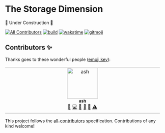 # The Storage Dimension
🚧 Under Construction 🚧
<!-- ALL-CONTRIBUTORS-BADGE:START - Do not remove or modify this section -->
[![All Contributors](https://img.shields.io/badge/all_contributors-1-orange.svg?style=flat-square)](#contributors-) <!-- ALL-CONTRIBUTORS-BADGE:END -->
[![build](https://github.com/ash-development/storage-dimension/actions/workflows/build.yml/badge.svg?style=flat-square)](https://github.com/ash-development/storage-dimension/actions/workflows/build.yml) [![wakatime](https://wakatime.com/badge/user/3874f522-85c1-48e6-a9f6-a44f4d3fdbe4/project/13aefa35-9dd2-4e69-a1dd-e8216770c75d.svg?style=flat-square)](https://wakatime.com/badge/user/3874f522-85c1-48e6-a9f6-a44f4d3fdbe4/project/13aefa35-9dd2-4e69-a1dd-e8216770c75d) [![gitmoji](https://img.shields.io/badge/gitmoji-%20😜%20😍-FFDD67.svg?style=flat-square)](https://gitmoji.dev)

## Contributors ✨

Thanks goes to these wonderful people ([emoji key](https://allcontributors.org/docs/en/emoji-key)):

<!-- ALL-CONTRIBUTORS-LIST:START - Do not remove or modify this section -->
<!-- prettier-ignore-start -->
<!-- markdownlint-disable -->
<table>
  <tbody>
    <tr>
      <td align="center" valign="top" width="14.28%"><a href="https://github.com/ash-development"><img src="https://avatars.githubusercontent.com/u/75553731?v=4?s=100" width="100px;" alt="ash"/><br /><sub><b>ash</b></sub></a><br /><a href="https://github.com/ash-development/storage-dimension/issues?q=author%3Aash-development" title="Bug reports">🐛</a> <a href="https://github.com/ash-development/storage-dimension/commits?author=ash-development" title="Code">💻</a> <a href="https://github.com/ash-development/storage-dimension/commits?author=ash-development" title="Documentation">📖</a> <a href="#ideas-ash-development" title="Ideas, Planning, & Feedback">🤔</a> <a href="#maintenance-ash-development" title="Maintenance">🚧</a> <a href="https://github.com/ash-development/storage-dimension/commits?author=ash-development" title="Tests">⚠️</a></td>
    </tr>
  </tbody>
</table>

<!-- markdownlint-restore -->
<!-- prettier-ignore-end -->

<!-- ALL-CONTRIBUTORS-LIST:END -->

This project follows the [all-contributors](https://github.com/all-contributors/all-contributors) specification. Contributions of any kind welcome!
